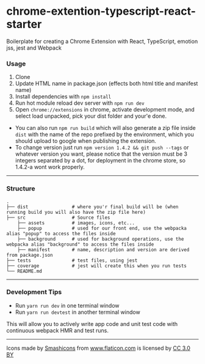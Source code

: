 # chrome-extention-typescript-react-starter
Boilerplate for creating a Chrome Extension with React, TypeScript, emotion jss, jest and Webpack

### Usage
1. Clone
2. Update HTML name in package.json (effects both html title and manifest name)
3. Install dependencies with `npm install`
4. Run hot module reload dev server with `npm run dev`
5. Open `chrome://extensions` in chrome, activate development mode, and select load unpacked, 
pick your dist folder and your'e done.

- You can also run `npm run build` which will also generate a zip file inside `dist` with the name of the repo 
prefixed by the environment, which you should upload to google when publishing the extension.
- To change version just run `npm version 1.4.2 && git push --tags` or whatever version you want, please notice that 
the version must be 3 integers separated by a dot, for deployment in the chrome store, so 1.4.2-a wont work properly.
---
### Structure
    .
    ├── dist                # where you'r final build will be (when running build you will also have the zip file here)
    ├── src                 # Source files
        ├── assets          # images, icons, etc...
        ├── popup           # used for our front end, use the webpacka alias "popup" to access the files inside
        ├── background      # used for background operations, use the webpacka alias "background" to access the files inside
        ├── manifest        # name, description and version are derived from package.json
    ├── tests               # test files, using jest
    ├── coverage            # jest will create this when you run tests
    └── README.md
---
### Development Tips
- Run `yarn run dev` in one terminal window
- Run `yarn run devtest` in another terminal window

This will allow you to actively write app code and unit test code with continuous webpack HMR and test runs.



---
<div>Icons made by <a href="https://www.flaticon.com/authors/smashicons" title="Smashicons">Smashicons</a> from <a href="https://www.flaticon.com/" title="Flaticon">www.flaticon.com</a> is licensed by <a href="http://creativecommons.org/licenses/by/3.0/" title="Creative Commons BY 3.0" target="_blank">CC 3.0 BY</a></div>
